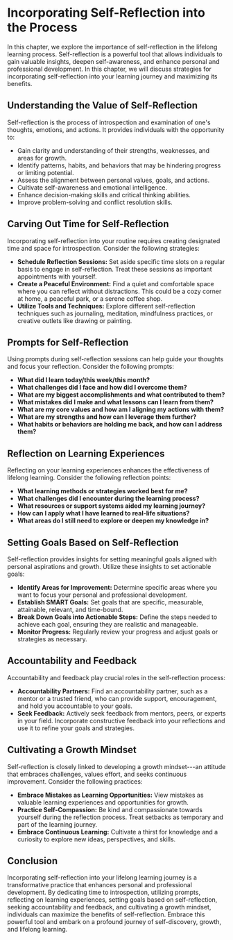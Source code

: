 Incorporating Self-Reflection into the Process
=======================================================

In this chapter, we explore the importance of self-reflection in the lifelong learning process. Self-reflection is a powerful tool that allows individuals to gain valuable insights, deepen self-awareness, and enhance personal and professional development. In this chapter, we will discuss strategies for incorporating self-reflection into your learning journey and maximizing its benefits.

Understanding the Value of Self-Reflection
------------------------------------------

Self-reflection is the process of introspection and examination of one's thoughts, emotions, and actions. It provides individuals with the opportunity to:

* Gain clarity and understanding of their strengths, weaknesses, and areas for growth.
* Identify patterns, habits, and behaviors that may be hindering progress or limiting potential.
* Assess the alignment between personal values, goals, and actions.
* Cultivate self-awareness and emotional intelligence.
* Enhance decision-making skills and critical thinking abilities.
* Improve problem-solving and conflict resolution skills.

Carving Out Time for Self-Reflection
------------------------------------

Incorporating self-reflection into your routine requires creating designated time and space for introspection. Consider the following strategies:

* **Schedule Reflection Sessions:** Set aside specific time slots on a regular basis to engage in self-reflection. Treat these sessions as important appointments with yourself.
* **Create a Peaceful Environment:** Find a quiet and comfortable space where you can reflect without distractions. This could be a cozy corner at home, a peaceful park, or a serene coffee shop.
* **Utilize Tools and Techniques:** Explore different self-reflection techniques such as journaling, meditation, mindfulness practices, or creative outlets like drawing or painting.

Prompts for Self-Reflection
---------------------------

Using prompts during self-reflection sessions can help guide your thoughts and focus your reflection. Consider the following prompts:

* **What did I learn today/this week/this month?**
* **What challenges did I face and how did I overcome them?**
* **What are my biggest accomplishments and what contributed to them?**
* **What mistakes did I make and what lessons can I learn from them?**
* **What are my core values and how am I aligning my actions with them?**
* **What are my strengths and how can I leverage them further?**
* **What habits or behaviors are holding me back, and how can I address them?**

Reflection on Learning Experiences
----------------------------------

Reflecting on your learning experiences enhances the effectiveness of lifelong learning. Consider the following reflection points:

* **What learning methods or strategies worked best for me?**
* **What challenges did I encounter during the learning process?**
* **What resources or support systems aided my learning journey?**
* **How can I apply what I have learned to real-life situations?**
* **What areas do I still need to explore or deepen my knowledge in?**

Setting Goals Based on Self-Reflection
--------------------------------------

Self-reflection provides insights for setting meaningful goals aligned with personal aspirations and growth. Utilize these insights to set actionable goals:

* **Identify Areas for Improvement:** Determine specific areas where you want to focus your personal and professional development.
* **Establish SMART Goals:** Set goals that are specific, measurable, attainable, relevant, and time-bound.
* **Break Down Goals into Actionable Steps:** Define the steps needed to achieve each goal, ensuring they are realistic and manageable.
* **Monitor Progress:** Regularly review your progress and adjust goals or strategies as necessary.

Accountability and Feedback
---------------------------

Accountability and feedback play crucial roles in the self-reflection process:

* **Accountability Partners:** Find an accountability partner, such as a mentor or a trusted friend, who can provide support, encouragement, and hold you accountable to your goals.
* **Seek Feedback:** Actively seek feedback from mentors, peers, or experts in your field. Incorporate constructive feedback into your reflections and use it to refine your goals and strategies.

Cultivating a Growth Mindset
----------------------------

Self-reflection is closely linked to developing a growth mindset---an attitude that embraces challenges, values effort, and seeks continuous improvement. Consider the following practices:

* **Embrace Mistakes as Learning Opportunities:** View mistakes as valuable learning experiences and opportunities for growth.
* **Practice Self-Compassion:** Be kind and compassionate towards yourself during the reflection process. Treat setbacks as temporary and part of the learning journey.
* **Embrace Continuous Learning:** Cultivate a thirst for knowledge and a curiosity to explore new ideas, perspectives, and skills.

Conclusion
----------

Incorporating self-reflection into your lifelong learning journey is a transformative practice that enhances personal and professional development. By dedicating time to introspection, utilizing prompts, reflecting on learning experiences, setting goals based on self-reflection, seeking accountability and feedback, and cultivating a growth mindset, individuals can maximize the benefits of self-reflection. Embrace this powerful tool and embark on a profound journey of self-discovery, growth, and lifelong learning.
